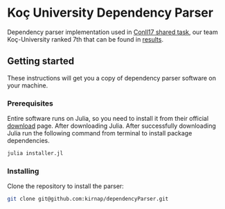 # Koç University Dependency Parser 
Dependency parser implementation used in [Conll17 shared task](http://universaldependencies.org/conll17/), our team Koç-University ranked 7th that can be found in [results](http://universaldependencies.org/conll17/results.html).

## Getting started 
These instructions will get you a copy of dependency parser software on your machine.

### Prerequisites
Entire software runs on Julia, so you need to install it from their official [download](https://julialang.org/downloads/) page. After downloading Julia. After successfully downloading Julia run the following command from terminal to install package dependencies.

``` sh
julia installer.jl
```

### Installing
Clone the repository to install the parser:

```sh
git clone git@github.com:kirnap/dependencyParser.git
```


